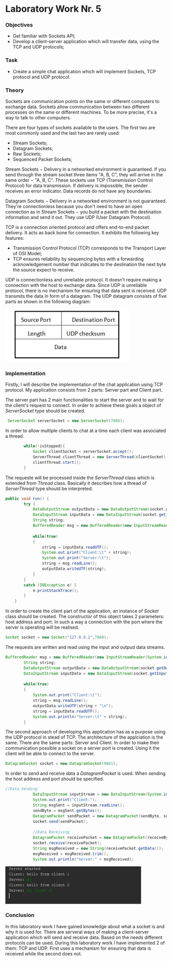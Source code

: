 # Laboratory Work Nr. 5

### Objectives 
 - Get familiar with Sockets API;
 - Develop a client-server application which will transfer data, using the TCP and UDP protocols;
 
### Task
 * Create a simple chat application which will implement Sockets, TCP protocol and UDP protocol.
 
### Theory
Sockets are communication points on the same or different computers to exchange data. Sockets allow communication between two different processes on the same or different machines. To be more precise, it's a way to talk to other computers.

There are four types of sockets available to the users. The first two are most commonly used and the last two are rarely used:
 - Stream Sockets;
 - Datagram Sockets;
 - Raw Sockets;
 - Sequenced Packet Sockets;
 
Stream Sockets − Delivery in a networked environment is guaranteed. If you send through the stream socket three items "A, B, C", they will arrive in the same order − "A, B, C". These sockets use TCP (Transmission Control Protocol) for data transmission. If delivery is impossible, the sender receives an error indicator. Data records do not have any boundaries.

Datagram Sockets − Delivery in a networked environment is not guaranteed. They're connectionless because you don't need to have an open connection as in Stream Sockets − you build a packet with the destination information and send it out. They use UDP (User Datagram Protocol).

TCP is a connection oriented protocol and offers end-to-end packet delivery. It acts as back bone for connection. It exhibits the following key features:
 - Transmission Control Protocol (TCP) corresponds to the Transport Layer of OSI Model;
 - TCP ensures reliability by sequencing bytes with a forwarding acknowledgement number that indicates to the destination the next byte the source expect to receive.

UDP is connectionless and unreliable protocol. It doesn’t require making a connection with the host to exchange data. Since UDP is unreliable protocol, there is no mechanism for ensuring that data sent is received. UDP transmits the data in form of a datagram. The UDP datagram consists of five parts as shown in the following diagram:

![UDP](https://github.com/Rossnerr/Network-Programming/blob/master/Lab.5/Screens/udp.PNG)

### Implementation
Firstly, I will describe the implementation of the chat application using TCP protocol. My application consists from 2 parts: Server part and Client part.

The server part has 2 main functionalities to start the server and to wait for the client's request to connect. In order to achieve these goals a object of _ServerSocket_ type should be created.
```java
 ServerSocket serverSocket = new ServerSocket(7888);
```

In order to allow multiple clients to chat at a time each client was associated a thread.
```java
        while(!isStopped){
            Socket clientSocket = serverSocket.accept();
            ServerThread clientThread = new ServerThread(clientSocket);
            clientThread.start();
        }
```

The requeste will be processed inside the _ServerThread_ class which is extended from _Thread_ class. Basically it describes how a thread of _ServerThread_ type should be interpreted.
```java
public void run() {
        try {
            DataOutputStream outputData = new DataOutputStream(socket.getOutputStream());
            DataInputStream inputData = new DataInputStream(socket.getInputStream());
            String string;
            BufferedReader msg = new BufferedReader(new InputStreamReader(System.in));

            while(true)
            {
                string = inputData.readUTF();
                System.out.print("Client:\t" + string);
                System.out.print("Server:\t");
                string = msg.readLine();
                outputData.writeUTF(string);
            }
        }
        catch (IOException e) {
            e.printStackTrace();
        }
    }
```

In order to create the client part of the application, an instance of _Socket_ class should be created. The constructor of this object takes 2 parameters: host address and port. In such a way a connection with the port where the server is operating will be realised.
```java
Socket socket = new Socket("127.0.0.1",7888);
```

The requests are written and read using the input and outpud data streams.
```java
BufferedReader msg = new BufferedReader(new InputStreamReader(System.in));
        String string;
        DataOutputStream outputData = new DataOutputStream(socket.getOutputStream());
        DataInputStream inputData = new DataInputStream(socket.getInputStream());

        while(true)
        {
            System.out.print("Client:\t");
            string = msg.readLine();
            outputData.writeUTF(string + "\n");
            string = inputData.readUTF();
            System.out.println("Server:\t" + string);
        }
```

The second approach of developing this application has as a purpose using the UDP protocol in stead of TCP. The architecture of the applciation is the same. There are the same parts: Server and Client. In order to make their communication possible a socket on a server port is created. Using it the client will be able to connect to the server.
```java
DatagramSocket socket = new DatagramSocket(9861);
```

In order to send and receive data a _DatagramPacket_ is used. When sending the host address and port should be specified.
```java
//Data Sending
            DataInputStream inputStream = new DataInputStream(System.in);
            System.out.print("Client:");
            String msgSent = inputStream.readLine();
            sendByte = msgSent.getBytes();
            DatagramPacket sendPacket = new DatagramPacket(sendByte, sendByte.length, ip,9861);
            socket.send(sendPacket);

            //Data Receiving
            DatagramPacket receivePacket = new DatagramPacket(receiveByte, receiveByte.length);
            socket.receive(receivePacket);
            String msgReceived = new String(receivePacket.getData());
            msgReceived = msgReceived.trim();
            System.out.println("Server:" + msgReceived);
```

![result](https://github.com/Rossnerr/Network-Programming/blob/master/Lab.5/Screens/result.PNG)

### Conclusion
In this laboratory work I have gained knowledge about what a socket is and why it is used for. There are serveral ways of making a client-server application which will send and receive data. Based on the needs different protocols can be used. During this laboratory work I have implemented 2 of them: TCP and UDP. First uses a mechanism for ensuring that data is received while the second does not.
